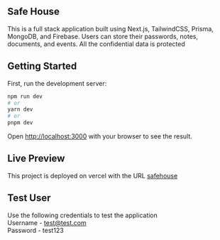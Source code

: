 ## Safe House

This is a full stack application built using Next.js, TailwindCSS, Prisma, MongoDB, and Firebase. Users can store their passwords, notes, documents, and events. All the confidential data is protected

## Getting Started

First, run the development server:

```bash
npm run dev
# or
yarn dev
# or
pnpm dev
```

Open [http://localhost:3000](http://localhost:3000) with your browser to see the result.

## Live Preview

This project is deployed on vercel with the URL [safehouse](https://mysafehouse.vercel.app)

## Test User

Use the following credentials to test the application\
Username - test@test.com\
Password - test123
